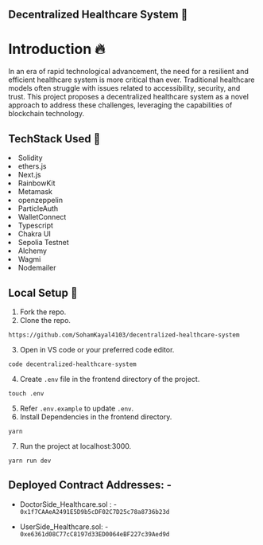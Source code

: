 ## Decentralized Healthcare System 🚀

# Introduction 🔥
In an era of rapid technological advancement, the need for a resilient and efficient healthcare system is more critical than ever. Traditional healthcare models often struggle with issues related to accessibility, security, and trust. This project proposes a decentralized healthcare system as a novel approach to address these challenges, leveraging the capabilities of blockchain technology.

## TechStack Used 🎯
<li>Solidity</li>
<li>ethers.js</li>
<li>Next.js</li>
<li>RainbowKit</li>
<li>Metamask</li>
<li>openzeppelin</li>
<li>ParticleAuth</li>
<li>WalletConnect</li>
<li>Typescript</li>
<li>Chakra UI</li>
<li>Sepolia Testnet</li>
<li>Alchemy</li>
<li>Wagmi</li>
<li>Nodemailer</li>

## Local Setup 🚧

1. Fork the repo.
2. Clone the repo.
   
```
https://github.com/SohamKayal4103/decentralized-healthcare-system
```
3. Open in VS code or your preferred code editor.
```
code decentralized-healthcare-system
```
4. Create `.env` file in the frontend directory of the project.
```
touch .env
```
5. Refer `.env.example` to update `.env`.
6. Install Dependencies in the frontend directory.
```
yarn
```
7. Run the project at localhost:3000.
```
yarn run dev
```

## Deployed Contract Addresses: -

- DoctorSide_Healthcare.sol : - ```0x1f7CAAeA2491E5D9b5cDF02C7D25c78a8736b23d```

- UserSide_Healthcare.sol: - ```0xe6361d08C77cC8197d33ED0064eBF227c39Aed9d```


